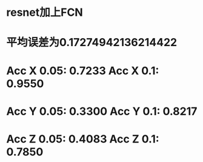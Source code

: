 # resnet加上FCN
# 平均误差为0.17274942136214422
# Acc X 0.05: 0.7233 Acc X 0.1: 0.9550
# Acc Y 0.05: 0.3300 Acc Y 0.1: 0.8217
# Acc Z 0.05: 0.4083 Acc Z 0.1: 0.7850